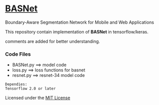 # [BASNet](https://arxiv.org/pdf/2101.04704.pdf)
Boundary-Aware Segmentation Network for Mobile and Web Applications

This repository contain implementation of **BASNet** in tensorflow/keras.

comments are added for better understanding.

### Code Files
* BASNet.py ==> model code
* loss.py ==> loss functions for basnet
* resnet.py ==> resnet-34 model code


```
Dependies:
Tensorflow 2.0 or later
```

Licensed under the [MIT License](LICENSE)
